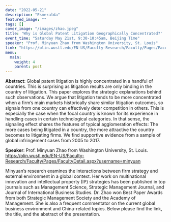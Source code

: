 ```yaml
---
date: "2022-05-21"
description: "Esmeralda"
featured_image: ""
tags: []
cover_image: "/images/zhao.jpeg"
title: 'Why is Global Patent Litigation Geographically Concentrated?'
event_time: "Saturday May 21st, 9:30-10:45am, Beijing Time"
speaker: "Prof. Minyuan Zhao from Washington University, St. Louis"
link: "https://olin.wustl.edu/EN-US/Faculty-Research/Faculty/Pages/FacultyDetail.aspx?username=minyuan"
menu:
  main:
    weight: 4
    parent: post
---
```


**Abstract**: Global patent litigation is highly concentrated in a handful of countries. This is surprising as litigation results are only binding in the country of litigation. This paper explores the strategic explanations behind such observations. We argue that litigation tends to be more concentrated when a firm’s main markets historically share similar litigation outcomes, so signals from one country can effectively deter competition in others. This is especially the case when the focal country is known for its experience in handling cases in certain technological categories. In that sense, the signaling effect shares the features of typical agglomeration effects: The more cases being litigated in a country, the more attractive the country becomes to litigating firms. We find supportive evidence from a sample of global infringement cases from 2005 to 2017.

**Speaker**: Prof. Minyuan Zhao from Washington University, St. Louis. https://olin.wustl.edu/EN-US/Faculty-Research/Faculty/Pages/FacultyDetail.aspx?username=minyuan

Minyuan’s research examines the interactions between firm strategy and external environment in a global context. Her work on multinational innovation and intellectual property (IP) strategies has been published in top journals such as Management Science, Strategic Management Journal, and Journal of International Business Studies. Dr. Zhao won Best Paper Awards from both Strategic Management Society and the Academy of Management. She is also a frequent commentator on the current global business environment and China-related topics. Below please find the link, the title, and the abstract of the presentation.
